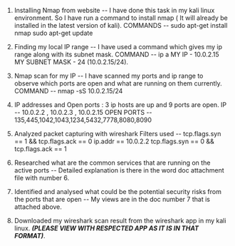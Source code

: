 1) Installing Nmap from website -- I have done this task in my kali linux environment. So I have run a command to install nmap ( It will already be installed in the latest version of kali).
     COMMANDS --  sudo apt-get install nmap
                  sudo apt-get update

2) Finding my local IP range -- I have used a command which gives my ip range along with its subnet mask.
   COMMAND --   ip a
    MY IP - 10.0.2.15
    MY SUBNET MASK - 24
   (10.0.2.15/24).

3) Nmap scan for my IP -- I have scanned my ports and ip range to observe which ports are open and what are running on them currently.
   COMMAND --   nmap -sS 10.0.2.15/24

4) IP addresses and Open ports : 3 ip hosts are up and 9 ports are open.
            IP -- 10.0.2.2 , 10.0.2.3 , 10.0.2.15
            OPEN PORTS -- 135,445,1042,1043,1234,5432,7778,8080,8090

5) Analyzed packet capturing with wireshark
      Filters used -- tcp.flags.syn == 1 && tcp.flags.ack == 0
                     ip.addr == 10.0.2.2
                     tcp.flags.syn == 0 && tcp.flags.ack == 1

6) Researched what are the common services that are running on the active ports -- Detailed explanation is there in the word doc attachment file with number 6.

7) Identified and analysed what could be the potential security risks from the ports that are open -- My views are in the doc number 7 that is attached above.

8) Downloaded my wireshark scan result from the wireshark app in my kali linux. ***(PLEASE VIEW WITH RESPECTED APP AS IT IS IN THAT FORMAT)***.
